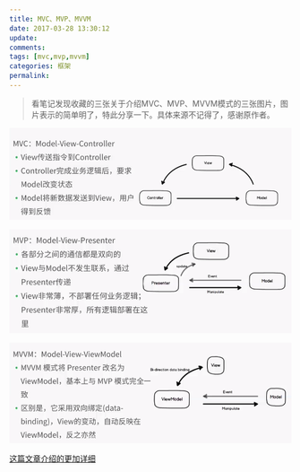 ```yaml
---
title: MVC、MVP、MVVM
date: 2017-03-28 13:30:12
update:
comments:
tags: [mvc,mvp,mvvm]
categories: 框架
permalink:
---
```

>看笔记发现收藏的三张关于介绍MVC、MVP、MVVM模式的三张图片，图片表示的简单明了，特此分享一下。具体来源不记得了，感谢原作者。
<!--more-->

![Alt MVC](/2017/06/MVC、MVP、MVVM/MVC.png)

![Alt MVP](/2017/06/MVC、MVP、MVVM/MVP.png)

![Alt MVVM](/2017/06/MVC、MVP、MVVM/MVVM.png)

[这篇文章介绍的更加详细](https://github.com/livoras/blog/issues/11)
